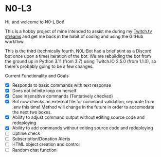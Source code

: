 # N0-L3

Hi, and welcome to N0-L Bot! 

This is a hobby project of mine intended to assist me during my [Twitch.tv streams](https://www.twitch.tv/NoelleDay) and get me back in the habit of coding and using the GitHub workflow.

This is the third (technically fourth, N0L-Bot had a brief stint as a Discord bot once upon a time) iteration of the bot.
We are rebuilding the bot from the ground up in Python 3.11 (from 3.7) using Twitch.IO 2.5.0 (from 1.1.0), so there's probably going to be a few changes.


Current Functionality and Goals
- [X] Responds to basic commands with text response
- [X] Does not infinite loop on herself
- [X] Case insensitive commands (Tentatively checked)
- [X] Bot now checks an external file for command validation, separate from .env this time! Method will change in the future in order to accomodate the next two boxes.
- [X] Ability to adjust command output without editing source code and redeploying
- [X] Ability to add commands without editing source code and redeploying
- [ ] Uptime check
- [ ] Subscription/Donation Alerts
- [ ] HTML object creation and control
- [ ] Random chat function
